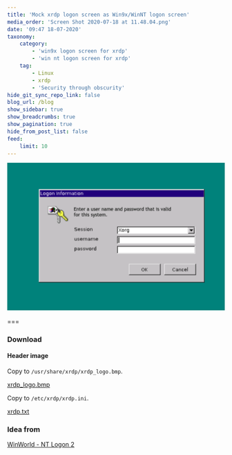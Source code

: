 ```yaml
---
title: 'Mock xrdp logon screen as Win9x/WinNT logon screen'
media_order: 'Screen Shot 2020-07-18 at 11.48.04.png'
date: '09:47 18-07-2020'
taxonomy:
    category:
        - 'win9x logon screen for xrdp'
        - 'win nt logon screen for xrdp'
    tag:
        - Linux
        - xrdp
        - 'Security through obscurity'
hide_git_sync_repo_link: false
blog_url: /blog
show_sidebar: true
show_breadcrumbs: true
show_pagination: true
hide_from_post_list: false
feed:
    limit: 10
---
```


![](Screen%20Shot%202020-07-18%20at%2011.48.04.png)

===

### Download

#### Header image
Copy to `/usr/share/xrdp/xrdp_logo.bmp`.

[xrdp_logo.bmp](xrdp_logo.bmp)

Copy to `/etc/xrdp/xrdp.ini`.

[xrdp.txt](xrdp.txt)


### Idea from
[WinWorld - NT Logon 2](https://winworldpc.com/screenshot/62c3bec3-a346-246e-11c3-a4e284a2c3a5/6bc2a371-e280-9431-5d11-c3a4c2a83d70)